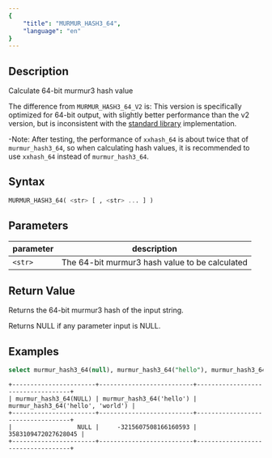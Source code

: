 ```yaml
---
{
    "title": "MURMUR_HASH3_64",
    "language": "en"
}
---
```


## Description

Calculate 64-bit murmur3 hash value

The difference from `MURMUR_HASH3_64_V2` is: This version is specifically optimized for 64-bit output, with slightly better performance than the v2 version, but is inconsistent with the [standard library](https://mmh3.readthedocs.io/en/latest/api.html#mmh3.hash64) implementation.

-Note: After testing, the performance of `xxhash_64` is about twice that of `murmur_hash3_64`, so when calculating hash values, it is recommended to use `xxhash_64` instead of `murmur_hash3_64`.

## Syntax

```sql
MURMUR_HASH3_64( <str> [ , <str> ... ] )
```

## Parameters

| parameter      | description                                             |
|---------|------------------------------------------------|
| `<str>` | The 64-bit murmur3 hash value to be calculated |

## Return Value

Returns the 64-bit murmur3 hash of the input string.

Returns NULL if any parameter input is NULL.

## Examples

```sql
select murmur_hash3_64(null), murmur_hash3_64("hello"), murmur_hash3_64("hello", "world");
```

```text
+-----------------------+--------------------------+-----------------------------------+
| murmur_hash3_64(NULL) | murmur_hash3_64('hello') | murmur_hash3_64('hello', 'world') |
+-----------------------+--------------------------+-----------------------------------+
|                  NULL |     -3215607508166160593 |               3583109472027628045 |
+-----------------------+--------------------------+-----------------------------------+
```